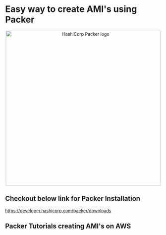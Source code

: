 # Easy way to create AMI's using Packer

<p align="center" style="text-align:center;">
  <a href="https://www.packer.io">
    <img alt="HashiCorp Packer logo" src="website/public/img/logo-packer-padded.svg" width="500" />
  </a>
</p>


## Checkout below link for Packer Installation  
https://developer.hashicorp.com/packer/downloads

## Packer Tutorials creating AMI's on AWS


